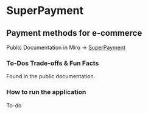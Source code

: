 # SuperPayment

## Payment methods for e-commerce
Public Documentation in Miro -> [SuperPayment](https://miro.com/app/board/uXjVKZyL77I=/?share_link_id=201406842693)

### To-Dos Trade-offs & Fun Facts
Found in the public documentation.

### How to run the application
To-do
